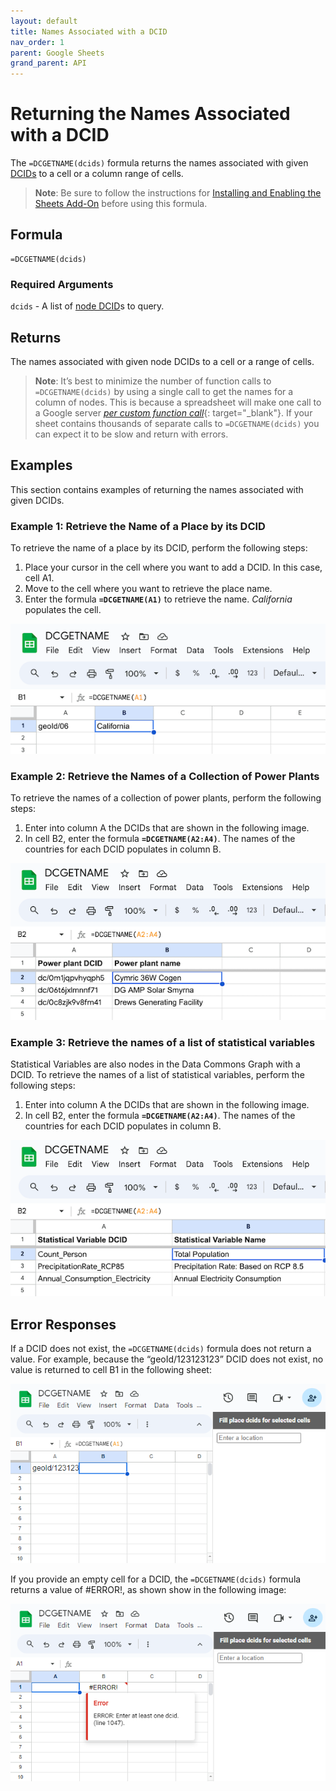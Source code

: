 ```yaml
---
layout: default
title: Names Associated with a DCID
nav_order: 1
parent: Google Sheets
grand_parent: API
---
```


# Returning the Names Associated with a DCID

The `=DCGETNAME(dcids)` formula returns the names associated with given [DCIDs](/glossary.html#dcid) to a cell or a column range of cells.

> **Note**: Be sure to follow the instructions for [Installing and Enabling the Sheets Add-On](/api/sheets/) before using this formula.

## Formula

```
=DCGETNAME(dcids)
```

### Required Arguments

`dcids` - A list of [node DCID](/glossary.html#dcid)s to query.

## Returns

The names associated with given node DCIDs to a cell or a range of cells.

> **Note**: It’s best to minimize the number of function calls to `=DCGETNAME(dcids)` by using a single call to get the names for a column of nodes. This is because a spreadsheet will make one call to a Google server [*per custom function call*](https://developers.google.com/apps-script/guides/sheets/functions#optimization){: target="_blank"}. If your sheet contains thousands of separate calls to `=DCGETNAME(dcids)` you can expect it to be slow and return with errors.

## Examples

This section contains examples of returning the names associated with given DCIDs.

### Example 1: Retrieve the Name of a Place by its DCID

To retrieve the name of a place by its DCID, perform the following steps:

1. Place your cursor in the cell where you want to add a DCID. In this case, cell A1.
1. Move to the cell where you want to retrieve the place name.
1. Enter the formula <code><b>=DCGETNAME(A1)</b></code> to retrieve the name.  *California* populates the cell.

![Retrieving the name of a country by its DCIC](/assets/images/sheets/sheets_get_name_california.png)

### Example 2: Retrieve the Names of a Collection of Power Plants

To retrieve the names of a collection of power plants, perform the following steps:

1. Enter into column A the DCIDs that are shown in the following image.
1. In cell B2, enter the formula <code><b>=DCGETNAME(A2:A4)</b></code>. The names of the countries for each DCID populates in column B.

![Retrieving the names of a collection of power plants](/assets/images/sheets/sheets_get_name_power_plant.png)

### Example 3: Retrieve the names of a list of statistical variables

Statistical Variables are also nodes in the Data Commons Graph with a DCID. To retrieve the names of a list of statistical variables, perform the following steps:

1. Enter into column A the DCIDs that are shown in the following image.
1. In cell B2, enter the formula <code><b>=DCGETNAME(A2:A4)</b></code>. The names of the countries for each DCID populates in column B.

![Retrieving the names of a collection of power plants](/assets/images/sheets/sheets_get_name_sv.png)

## Error Responses

If a DCID does not exist, the `=DCGETNAME(dcids)` formula does not return a value. For example, because the “geoId/123123123” DCID does not exist, no value is returned to cell B1 in the following sheet:

![No value returned for a DCID that does not exist](/assets/images/sheets/sheets_get_name_wrong_dcid_cropped.png)

If you provide an empty cell for a DCID, the `=DCGETNAME(dcids)` formula returns a value of #ERROR!, as shown show in the following image:

![#ERROR! value returned for an empty cell for a DCID](/assets/images/sheets/sheets_get_name_no_input_cropped.png)

